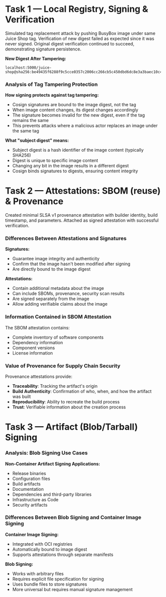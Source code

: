 # Task 1 — Local Registry, Signing & Verification

Simulated tag replacement attack by pushing BusyBox image under same Juice Shop tag. Verification of new digest failed as expected since it was never signed. Original digest verification continued to succeed, demonstrating signature persistence.

**New Digest After Tampering:**

```
localhost:5000/juice-shop@sha256:be49435f6288f9c5cce0357c2006cc266cb5c450dbd6dc8e3a3baec10c46b065
```

### Analysis of Tag Tampering Protection

**How signing protects against tag tampering:**

- Cosign signatures are bound to the image digest, not the tag
- When image content changes, its digest changes accordingly
- The signature becomes invalid for the new digest, even if the tag remains the same
- This prevents attacks where a malicious actor replaces an image under the same tag

**What "subject digest" means:**

- Subject digest is a hash identifier of the image content (typically SHA256)
- Digest is unique to specific image content
- Changing any bit in the image results in a different digest
- Cosign binds signatures to digests, ensuring content integrity

# Task 2 — Attestations: SBOM (reuse) & Provenance

Created minimal SLSA v1 provenance attestation with builder identity, build timestamp, and parameters. Attached as signed attestation with successful verification.

### Differences Between Attestations and Signatures

**Signatures:**

- Guarantee image integrity and authenticity
- Confirm that the image hasn't been modified after signing
- Are directly bound to the image digest

**Attestations:**

- Contain additional metadata about the image
- Can include SBOMs, provenance, security scan results
- Are signed separately from the image
- Allow adding verifiable claims about the image

### Information Contained in SBOM Attestation

The SBOM attestation contains:

- Complete inventory of software components
- Dependency information
- Component versions
- License information

### Value of Provenance for Supply Chain Security

Provenance attestations provide:

- **Traceability**: Tracking the artifact's origin
- **Build Authenticity**: Confirmation of who, when, and how the artifact was built
- **Reproducibility**: Ability to recreate the build process
- **Trust**: Verifiable information about the creation process

# Task 3 — Artifact (Blob/Tarball) Signing

### Analysis: Blob Signing Use Cases

**Non-Container Artifact Signing Applications:**

- Release binaries 
- Configuration files
- Build artifacts
- Documentation
- Dependencies and third-party libraries
- Infrastructure as Code
- Security artifacts
### Differences Between Blob Signing and Container Image Signing

**Container Image Signing:**

- Integrated with OCI registries
- Automatically bound to image digest
- Supports attestations through separate manifests

**Blob Signing:**

- Works with arbitrary files
- Requires explicit file specification for signing
- Uses bundle files to store signatures
- More universal but requires manual signature management
